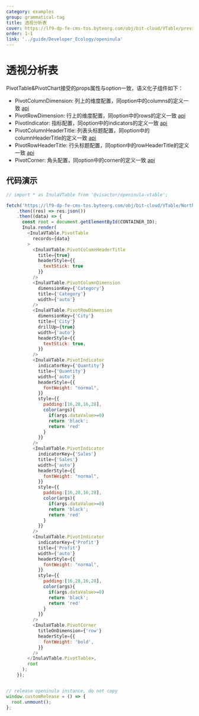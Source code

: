 ```yaml
---
category: examples
group: grammatical-tag
title: 透视分析表
cover: https://lf9-dp-fe-cms-tos.byteorg.com/obj/bit-cloud/VTable/preview/pivot-table.png
order: 1-1
link: '../guide/Developer_Ecology/openinula'
---
```


# 透视分析表

PivotTable&PivotChart接受的props属性与option一致，语义化子组件如下：

- PivotColumnDimension: 列上的维度配置，同option中的columns的定义一致 [api](../../option/PivotTable-columns-text#headerType)
- PivotRowDimension: 行上的维度配置，同option中的rows的定义一致 [api](../../option/PivotTable-rows-text#headerType)
- PivotIndicator: 指标配置，同option中的indicators的定义一致 [api](../../option/PivotTable-indicators-text#cellType)
- PivotColumnHeaderTitle: 列表头标题配置，同option中的columnHeaderTitle的定义一致 [api](../../option/PivotTable#rowHeaderTitle)
- PivotRowHeaderTitle: 行头标题配置，同option中的rowHeaderTitle的定义一致 [api](../../option/PivotTable#columnHeaderTitle)
- PivotCorner: 角头配置，同option中的corner的定义一致 [api](../../option/PivotTable#corner)

## 代码演示
```javascript livedemo template=vtable-openinula
// import * as InulaVTable from '@visactor/openinula-vtable';

fetch('https://lf9-dp-fe-cms-tos.byteorg.com/obj/bit-cloud/VTable/North_American_Superstore_Pivot_data.json')
    .then((res) => res.json())
    .then((data) => {
      const root = document.getElementById(CONTAINER_ID);
      Inula.render(
        <InulaVTable.PivotTable
          records={data}
        >
          <InulaVTable.PivotColumnHeaderTitle
            title={true}
            headerStyle={{
              textStick: true
            }}
          />
          <InulaVTable.PivotColumnDimension
            dimensionKey={'Category'}
            title={'Category'}
            width={'auto'}
          />
          <InulaVTable.PivotRowDimension
            dimensionKey={'City'}
            title={'City'}
            drillUp={true}
            width={'auto'}
            headerStyle={{
              textStick: true,
            }}
          />
          <InulaVTable.PivotIndicator
            indicatorKey={'Quantity'}
            title={'Quantity'}
            width={'auto'}
            headerStyle={{
              fontWeight: "normal",
            }}
            style={{
              padding:[16,28,16,28],
              color(args){
                if(args.dataValue>=0)
                return 'black';
                return 'red'
              }
            }}
          />
          <InulaVTable.PivotIndicator
            indicatorKey={'Sales'}
            title={'Sales'}
            width={'auto'}
            headerStyle={{
              fontWeight: "normal",
            }}
            style={{
              padding:[16,28,16,28],
              color(args){
                if(args.dataValue>=0)
                return 'black';
                return 'red'
              }
            }}
          />
          <InulaVTable.PivotIndicator
            indicatorKey={'Profit'}
            title={'Profit'}
            width={'auto'}
            headerStyle={{
              fontWeight: "normal",
            }}
            style={{
              padding:[16,28,16,28],
              color(args){
                if(args.dataValue>=0)
                return 'black';
                return 'red'
              }
            }}
          />
          <InulaVTable.PivotCorner
            titleOnDimension={'row'}
            headerStyle={{
              fontWeight: 'bold',
            }}
          />
        </InulaVTable.PivotTable>,
        root
      );
    });


// release openinula instance, do not copy
window.customRelease = () => {
  root.unmount();
};
```